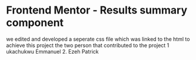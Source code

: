 # Frontend Mentor - Results summary component
we edited and developed a seperate css file which was linked to the html to achieve this project
the two person that contributed to the project
1 ukachukwu Emmanuel 
2. Ezeh Patrick
